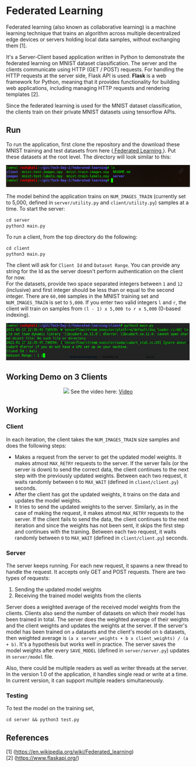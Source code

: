 # Federated Learning
Federated learning (also known as collaborative learning) is a machine learning technique that trains an algorithm across multiple decentralized edge devices or servers holding local data samples, without exchanging them [1].

It's a Server-Client based application written in Python to demonstrate the federated learning on MNIST dataset classification. The server and the clients
communicate using HTTP (GET / POST) requests. For handling the HTTP requests at the server side, Flask API is used. <b> Flask </b> is a web framework for Python, meaning that it provides functionality for building web applications, including managing HTTP requests and rendering templates [2]. 

Since the federated learning is used for the MNIST dataset classification, the clients train on their private MNIST datasets using tensorflow APIs.

## Run
To run the application, first clone the repository and the download these MNIST training and test datasets from here (<a href="https://drive.google.com/drive/folders/12ri3Qo6XYj8eyaeRPp6rscnsfsZ7JwFi?usp=sharing"> Federated Learning </a>). Put these datasets at the root level. The directory will look similar to this:

<p align="center">
  <img src="https://github.com/iamrakesh28/federated-learning/blob/master/images/fed-learn-dir.png">
  </br>
</p>

The model behind the application trains on `NUM_IMAGES_TRAIN` (currently set to 5,000, defined in `server/utility.py` and `client/utility.py`) samples at a time.
To start the server:
```
cd server
python3 main.py
```

To run a client, from the top directory do the following:
```
cd client
python3 main.py
```
The client will ask for `Client Id` and `Dataset Range`. You can provide any string for the Id as the server doesn't perform authentication on the client for now. </br>
For the datasets, provide two space separated integers between `1` and `12` (inclusive) and first integer should be less than or equal to the second integer. There are `60,000` samples in the MNIST training set and `NUM_IMAGES_TRAIN` is set to `5,000`. If you enter two valid integers `l` and `r`, the client will train on samples from `(l - 1) x 5,000 to r x 5,000` (0-based indexing).

<p align="center">
  <img src="https://github.com/iamrakesh28/federated-learning/blob/master/images/fed-learn-client.png">
  </br>
</p>

## Working Demo on 3 Clients
<p align="center">
  <img src="https://github.com/iamrakesh28/federated-learning/blob/master/images/federated-v1.gif">
  See the video here: <a href=https://drive.google.com/file/d/12NgnlLGUwOsIooBpNUwluTVKVH2QfhA6/view?usp=sharing> Video </a>
  </br>
</p>

## Working
### Client
In each iteration, the client takes the `NUM_IMAGES_TRAIN` size samples and does the following steps:
* Makes a request from the server to get the updated model weights. It makes atmost `MAX_RETRY` requests to the server. If the server fails (or the server is down) to send the correct data, the client continues to the next step with the previously updated weights. Between each two request, it waits randomly between `0` to `MAX_WAIT` (defined in `client/client.py`) seconds.
* After the client has got the updated weights, it trains on the data and updates the model weights.
* It tries to send the updated weights to the server. Similarly, as in the case of making the request, it makes atmost `MAX_RETRY` requests to the server. If the client fails to send the data, the client continues to the next iteration and since the weights has not been sent, it skips the first step and continues with the training. Between each two request, it waits randomly between `0` to `MAX_WAIT` (defined in `client/client.py`) seconds.

### Server
The server keeps running. For each new request, it spawns a new thread to handle the request. It accepts only GET and POST requests. There are two types of requests:
1. Sending the updated model weights
2. Receiving the trained model weights from the clients

Server does a weighted average of the received model weights from the clients. Clients also send the number of datasets on which their model has been trained in total. The server does the weighted average of their weights and the client weights and updates the weights at the server. If the server's model has been trained on `a` datasets and the client's model on `b` datasets, then weighted average is `(a x server_weights + b x client_weights) / (a + b)`. It's a hypothesis but works well in practice. The server saves the model weights after every `SAVE_MODEL` (defined in `server/server.py`) updates in `server/model` file.

Also, there could be multiple readers as well as writer threads at the server. In the version 1.0 of the application, it handles single read or write at a time. In current version, it can support multiple readers simultaneously. 

### Testing
To test the model on the training set,
```
cd server && python3 test.py
```

## References
[1] (https://en.wikipedia.org/wiki/Federated_learning) </br>
[2] (https://www.flaskapi.org/)
